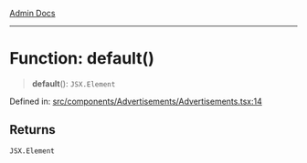 [Admin Docs](/)

***

# Function: default()

> **default**(): `JSX.Element`

Defined in: [src/components/Advertisements/Advertisements.tsx:14](https://github.com/PalisadoesFoundation/talawa-admin/blob/main/src/components/Advertisements/Advertisements.tsx#L14)

## Returns

`JSX.Element`

